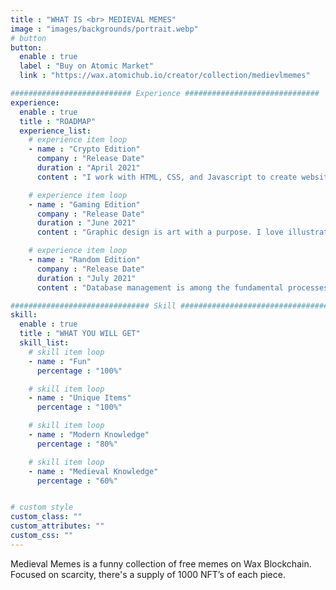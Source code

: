 ```yaml
---
title : "WHAT IS <br> MEDIEVAL MEMES"
image : "images/backgrounds/portrait.webp"
# button
button:
  enable : true
  label : "Buy on Atomic Market"
  link : "https://wax.atomichub.io/creator/collection/medievlmemes"

########################### Experience ##############################
experience:
  enable : true
  title : "ROADMAP"
  experience_list:
    # experience item loop
    - name : "Crypto Edition"
      company : "Release Date"
      duration : "April 2021"
      content : "I work with HTML, CSS, and Javascript to create websites and web applications like Personal, Business, Blog, E-comerches etc."

    # experience item loop
    - name : "Gaming Edition"
      company : "Release Date"
      duration : "June 2021"
      content : "Graphic design is art with a purpose. I love illustration, so logo desing is my favorite work. But i can do many things with graphics."

    # experience item loop
    - name : "Random Edition"
      company : "Release Date"
      duration : "July 2021"
      content : "Database management is among the fundamental processes in the software field of computing. I know MS Access very well."

############################### Skill #################################
skill:
  enable : true
  title : "WHAT YOU WILL GET"
  skill_list:
    # skill item loop
    - name : "Fun"
      percentage : "100%"

    # skill item loop
    - name : "Unique Items"
      percentage : "100%"

    # skill item loop
    - name : "Modern Knowledge"
      percentage : "80%"

    # skill item loop
    - name : "Medieval Knowledge"
      percentage : "60%"


# custom style
custom_class: ""
custom_attributes: ""
custom_css: ""
---
```


Medieval Memes is a funny collection of free memes on Wax Blockchain. Focused on scarcity, there's a supply of 1000 NFT’s of each piece.
